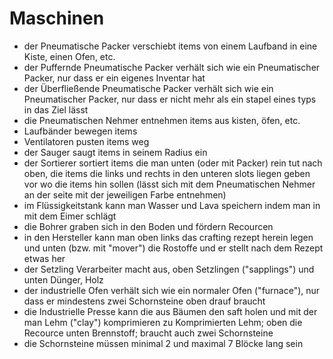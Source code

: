 # Maschinen
* der Pneumatische Packer verschiebt items von einem Laufband in eine Kiste, einen Ofen, etc.
* der Puffernde Pneumatische Packer verhält sich wie ein Pneumatischer Packer, nur dass er ein eigenes Inventar hat
* der Überfließende Pneumatische Packer verhält sich wie ein Pneumatischer Packer, nur dass er nicht mehr als ein stapel eines typs in das Ziel lässt
* die Pneumatischen Nehmer entnehmen items aus kisten, öfen, etc.
* Laufbänder bewegen items
* Ventilatoren pusten items weg
* der Sauger saugt items in seinem Radius ein
* der Sortierer sortiert items die man unten (oder mit Packer) rein tut nach oben, die items die links und rechts in den unteren slots liegen geben vor wo die items hin sollen (lässt sich mit dem Pneumatischen Nehmer an der seite mit der jeweiligen Farbe entnehmen)
* im Flüssigkeitstank kann man Wasser und Lava speichern indem man in mit dem Eimer schlägt
* die Bohrer graben sich in den Boden und fördern Recourcen
* in den Hersteller kann man oben links das crafting rezept herein legen und unten (bzw. mit "mover") die Rostoffe und er stellt nach dem Rezept etwas her
* der Setzling Verarbeiter macht aus, oben Setzlingen ("sapplings") und unten Dünger, Holz
* der industrielle Ofen verhält sich wie ein normaler Ofen ("furnace"), nur dass er mindestens zwei Schornsteine oben drauf braucht
* die Industrielle Presse kann die aus Bäumen den saft holen und mit der man Lehm ("clay") komprimieren zu Komprimierten Lehm; oben die Recource unten Brennstoff; braucht auch zwei Schornsteine
* die Schornsteine müssen minimal 2 und maximal 7 Blöcke lang sein
